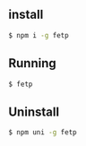 

## install

```bash
$ npm i -g fetp
```

## Running

```bash
$ fetp
```

## Uninstall

```bash
$ npm uni -g fetp
```